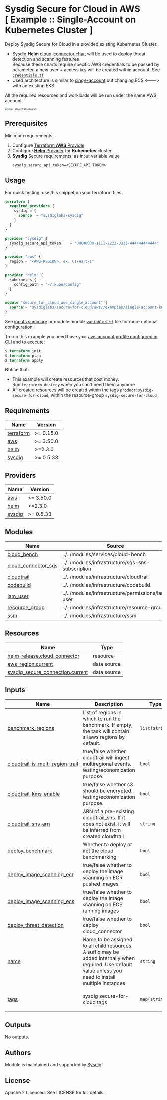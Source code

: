 # Sysdig Secure for Cloud in AWS <br/>[ Example :: Single-Account on Kubernetes Cluster ]

Deploy Sysdig Secure for Cloud in a provided existing Kubernetes Cluster.

- Sysdig **Helm** [cloud-connector chart](https://charts.sysdig.com/charts/cloud-connector/) will be used to deploy threat-detection and scanning features
  <br/>Because these charts require specific AWS credentials to be passed by parameter, a new user + access key will be created within account. See [`credentials.tf`](https://github.com/sysdiglabs/terraform-aws-secure-for-cloud/blob/master/examples/single-account-k8s/credentials.tf)
- Used architecture is similar to [single-account](https://github.com/sysdiglabs/terraform-aws-secure-for-cloud/blob/master/examples/single-account) but changing ECS <---> with an existing EKS

All the required resources and workloads will be run under the same AWS account.

<img src="https://raw.githubusercontent.com/sysdiglabs/terraform-aws-secure-for-cloud/master/examples/single-account-k8s/diagram.png" alt="single-account-k8s diagram" style="zoom: 50%;" />

## Prerequisites

Minimum requirements:

1. Configure [Terraform **AWS** Provider](https://registry.terraform.io/providers/hashicorp/aws/latest/docs)
2. Configure [**Helm** Provider](https://registry.terraform.io/providers/hashicorp/helm/latest/docs) for **Kubernetes** cluster
3. **Sysdig** Secure requirements, as input variable value
   ```
   sysdig_secure_api_token=<SECURE_API_TOKEN>
   ```

## Usage

For quick testing, use this snippet on your terraform files

```terraform
terraform {
  required_providers {
    sysdig = {
      source  = "sysdiglabs/sysdig"
    }
  }
}

provider "sysdig" {
  sysdig_secure_api_token    = "00000000-1111-2222-3333-444444444444"
}

provider "aws" {
  region = "<AWS-REGION>; ex. us-east-1"
}

provider "helm" {
  kubernetes {
    config_path = "~/.kube/config"
  }
}

module "secure_for_cloud_aws_single_account" {
  source = "sysdiglabs/secure-for-cloud/aws//examples/single-account-k8s"
}
```

See [inputs summary](#inputs) or module module [`variables.tf`](https://github.com/sysdiglabs/terraform-aws-secure-for-cloud/blob/master/examples/single-account-k8s/variables.tf) file for more optional configuration.

To run this example you need have your [aws account profile configured in CLI](https://docs.aws.amazon.com/cli/latest/userguide/cli-configure-profiles.html) and to execute:

```terraform
$ terraform init
$ terraform plan
$ terraform apply
```

Notice that:

* This example will create resources that cost money.<br/>Run `terraform destroy` when you don't need them anymore
* All created resources will be created within the tags `product:sysdig-secure-for-cloud`, within the resource-group `sysdig-secure-for-cloud`

<!-- BEGINNING OF PRE-COMMIT-TERRAFORM DOCS HOOK -->
## Requirements

| Name | Version |
|------|---------|
| <a name="requirement_terraform"></a> [terraform](#requirement\_terraform) | >= 0.15.0 |
| <a name="requirement_aws"></a> [aws](#requirement\_aws) | >= 3.50.0 |
| <a name="requirement_helm"></a> [helm](#requirement\_helm) | >=2.3.0 |
| <a name="requirement_sysdig"></a> [sysdig](#requirement\_sysdig) | >= 0.5.33 |

## Providers

| Name | Version |
|------|---------|
| <a name="provider_aws"></a> [aws](#provider\_aws) | >= 3.50.0 |
| <a name="provider_helm"></a> [helm](#provider\_helm) | >=2.3.0 |
| <a name="provider_sysdig"></a> [sysdig](#provider\_sysdig) | >= 0.5.33 |

## Modules

| Name | Source | Version |
|------|--------|---------|
| <a name="module_cloud_bench"></a> [cloud\_bench](#module\_cloud\_bench) | ../../modules/services/cloud-bench | n/a |
| <a name="module_cloud_connector_sqs"></a> [cloud\_connector\_sqs](#module\_cloud\_connector\_sqs) | ../../modules/infrastructure/sqs-sns-subscription | n/a |
| <a name="module_cloudtrail"></a> [cloudtrail](#module\_cloudtrail) | ../../modules/infrastructure/cloudtrail | n/a |
| <a name="module_codebuild"></a> [codebuild](#module\_codebuild) | ../../modules/infrastructure/codebuild | n/a |
| <a name="module_iam_user"></a> [iam\_user](#module\_iam\_user) | ../../modules/infrastructure/permissions/iam-user | n/a |
| <a name="module_resource_group"></a> [resource\_group](#module\_resource\_group) | ../../modules/infrastructure/resource-group | n/a |
| <a name="module_ssm"></a> [ssm](#module\_ssm) | ../../modules/infrastructure/ssm | n/a |

## Resources

| Name | Type |
|------|------|
| [helm_release.cloud_connector](https://registry.terraform.io/providers/hashicorp/helm/latest/docs/resources/release) | resource |
| [aws_region.current](https://registry.terraform.io/providers/hashicorp/aws/latest/docs/data-sources/region) | data source |
| [sysdig_secure_connection.current](https://registry.terraform.io/providers/sysdiglabs/sysdig/latest/docs/data-sources/secure_connection) | data source |

## Inputs

| Name | Description | Type | Default | Required |
|------|-------------|------|---------|:--------:|
| <a name="input_benchmark_regions"></a> [benchmark\_regions](#input\_benchmark\_regions) | List of regions in which to run the benchmark. If empty, the task will contain all aws regions by default. | `list(string)` | `[]` | no |
| <a name="input_cloudtrail_is_multi_region_trail"></a> [cloudtrail\_is\_multi\_region\_trail](#input\_cloudtrail\_is\_multi\_region\_trail) | true/false whether cloudtrail will ingest multiregional events. testing/economization purpose. | `bool` | `true` | no |
| <a name="input_cloudtrail_kms_enable"></a> [cloudtrail\_kms\_enable](#input\_cloudtrail\_kms\_enable) | true/false whether s3 should be encrypted. testing/economization purpose. | `bool` | `true` | no |
| <a name="input_cloudtrail_sns_arn"></a> [cloudtrail\_sns\_arn](#input\_cloudtrail\_sns\_arn) | ARN of a pre-existing cloudtrail\_sns. If it does not exist, it will be inferred from created cloudtrail | `string` | `"create"` | no |
| <a name="input_deploy_benchmark"></a> [deploy\_benchmark](#input\_deploy\_benchmark) | Whether to deploy or not the cloud benchmarking | `bool` | `true` | no |
| <a name="input_deploy_image_scanning_ecr"></a> [deploy\_image\_scanning\_ecr](#input\_deploy\_image\_scanning\_ecr) | true/false whether to deploy the image scanning on ECR pushed images | `bool` | `true` | no |
| <a name="input_deploy_image_scanning_ecs"></a> [deploy\_image\_scanning\_ecs](#input\_deploy\_image\_scanning\_ecs) | true/false whether to deploy the image scanning on ECS running images | `bool` | `true` | no |
| <a name="input_deploy_threat_detection"></a> [deploy\_threat\_detection](#input\_deploy\_threat\_detection) | true/false whether to deploy cloud\_connector | `bool` | `true` | no |
| <a name="input_name"></a> [name](#input\_name) | Name to be assigned to all child resources. A suffix may be added internally when required. Use default value unless you need to install multiple instances | `string` | `"sfc"` | no |
| <a name="input_tags"></a> [tags](#input\_tags) | sysdig secure-for-cloud tags | `map(string)` | <pre>{<br>  "product": "sysdig-secure-for-cloud"<br>}</pre> | no |

## Outputs

No outputs.
<!-- END OF PRE-COMMIT-TERRAFORM DOCS HOOK -->


## Authors

Module is maintained and supported by [Sysdig](https://sysdig.com).

## License

Apache 2 Licensed. See LICENSE for full details.
